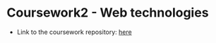 # Coursework2 - Web technologies

* Link to the coursework repository: [here](https://github.com/omonimus1/message_coursework_webTech/tree/master)
